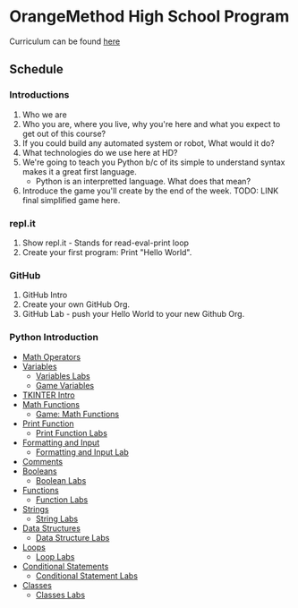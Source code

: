 # OrangeMethod High School Program

Curriculum can be found [here](https://erinwoodrum.github.io/High-School-Program/)

## Schedule

### Introductions
1.  Who we are
2.  Who you are, where you live, why you're here and what you expect to get out of this course?
3.  If you could build any automated system or robot, What would it do? 
4.  What technologies do we use here at HD? 
5.  We're going to teach you Python b/c of its simple to understand syntax makes it a great first language. 
    * Python is an interpretted language.  What does that mean? 
6.  Introduce the game you'll create by the end of the week. TODO: LINK final simplified game here. 

### repl.it
1. Show repl.it - Stands for read-eval-print loop
2. Create your first program:  Print "Hello World". 

### GitHub

1. GitHub Intro
2. Create your own GitHub Org. 
3. GitHub Lab - push your Hello World to your new Github Org. 

### Python Introduction

- [Math Operators](./docs/math-operators.html)
- [Variables](./docs/variables.html)
   * [Variables Labs](./docs/variables-labs.html)
   * [Game Variables](./docs/game-variables.html)
- [TKINTER Intro](./docs/tkinter)
- [Math Functions](./docs/math-functions.html)
   * [Game: Math Functions](./docs/math-functions.html)
- [Print Function](./docs/print-function.html)
   * [Print Function Labs](./docs/print-function-labs.html)
- [Formatting and Input](./docs/formatting-and-input.html)
   * [Formatting and Input Lab](./docs/formatting-and-input-labs.html)
- [Comments](./docs/comments.html)
- [Booleans](./docs/booleans.html)
   * [Boolean Labs](./docs/boolean-labs.html)
-  [Functions](./docs/functions.html)
    * [Function Labs](./docs/functions-labs.html)
-  [Strings](./docs/strings.html)
    * [String Labs](./docs/strings-labs.html)
- [Data Structures](./docs/data-structures.html)
    * [Data Structure Labs](./docs/data-structures-labs.html)
- [Loops](./docs/loops.html)
    * [Loop Labs](./docs/loops-labs.html)
- [Conditional Statements](./docs/conditional-statements.html)
    * [Conditional Statement Labs](./docs/conditional-statements-labs.html)
- [Classes](./docs/classes.html)
    * [Classes Labs](./docs/classes-labs.html)
